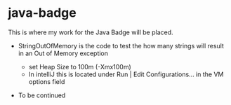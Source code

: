 # java-badge

This is where my work for the Java Badge will be placed.
- StringOutOfMemory is the code to test the how many strings will result in an Out of Memory exception
  - set Heap Size to 100m (-Xmx100m) 
  - In intelliJ this is located under Run | Edit Configurations... in the VM options field

- To be continued
